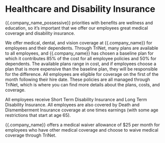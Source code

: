 # Healthcare and Disability Insurance

{{.company_name_possessive}} priorities with benefits are wellness and education, so it’s important that we offer our employees great medical coverage and disability insurance.

We offer medical, dental, and vision coverage at {{.company_name}} for employees and their dependents. Through TriNet, many plans are available to all employees, and {{.company_name}} has chosen a baseline plan for which it contributes 85% of the cost for all employee policies and 50% for dependents. The available plans range in cost, and if employees choose a plan that is more expensive than the baseline plan, they will be responsible for the difference. All employees are eligible for coverage on the first of the month following their hire date. These policies are all managed through TriNet, which is where you can find more details about the plans, costs, and coverage.

All employees receive Short Term Disability Insurance and Long Term Disability Insurance. All employees are also covered by Death and Dismemberment Insurance coverage at one times earnings (with some age restrictions that start at age 65).

{{.company_name}} offers a medical waiver allowance of $25 per month for employees who have other medical coverage and choose to waive medical coverage through TriNet.
